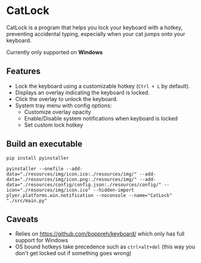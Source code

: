 # CatLock

CatLock is a program that helps you lock your keyboard with a hotkey, preventing accidental typing, especially when your cat jumps onto your keyboard.

Currently only supported on **Windows**

## Features
- Lock the keyboard using a customizable hotkey (`Ctrl + L` by default).
- Displays an overlay indicating the keyboard is locked.
- Click the overlay to unlock the keyboard.
- System tray menu with config options:
  - Customize overlay opacity
  - Enable/Disable system notifications when keyboard is locked
  - Set custom lock hotkey
## Build an executable
`pip install pyinstaller`

```pyinstaller --onefile --add-data="./resources/img/icon.ico:./resources/img/" --add-data="./resources/img/icon.png:./resources/img/" --add-data="./resources/config/config.json:./resources/config/" --icon="./resources/img/icon.ico" --hidden-import plyer.platforms.win.notification --noconsole --name="CatLock" "./src/main.py"```
## Caveats
- Relies on https://github.com/boppreh/keyboard/ which only has full support for Windows
- OS bound hotkeys take precedence such as `ctrl+alt+del` (this way you don't get locked out if something goes wrong)
